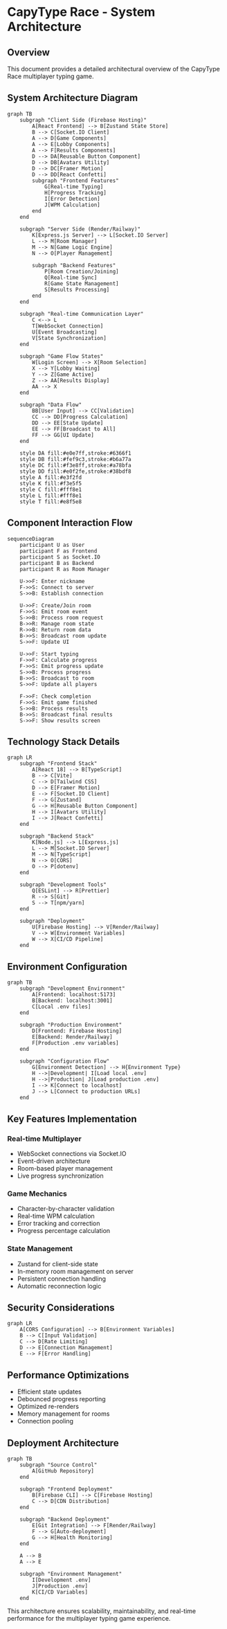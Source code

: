 # CapyType Race - System Architecture

## Overview
This document provides a detailed architectural overview of the CapyType Race multiplayer typing game.

## System Architecture Diagram

```mermaid
graph TB
    subgraph "Client Side (Firebase Hosting)"
        A[React Frontend] --> B[Zustand State Store]
        B --> C[Socket.IO Client]
        A --> D[Game Components]
        A --> E[Lobby Components]
        A --> F[Results Components]
        D --> DA[Reusable Button Component]
        D --> DB[Avatars Utility]
        D --> DC[Framer Motion]
        D --> DD[React Confetti]
        subgraph "Frontend Features"
            G[Real-time Typing]
            H[Progress Tracking]
            I[Error Detection]
            J[WPM Calculation]
        end
    end
    
    subgraph "Server Side (Render/Railway)"
        K[Express.js Server] --> L[Socket.IO Server]
        L --> M[Room Manager]
        M --> N[Game Logic Engine]
        N --> O[Player Management]
        
        subgraph "Backend Features"
            P[Room Creation/Joining]
            Q[Real-time Sync]
            R[Game State Management]
            S[Results Processing]
        end
    end
    
    subgraph "Real-time Communication Layer"
        C <--> L
        T[WebSocket Connection]
        U[Event Broadcasting]
        V[State Synchronization]
    end
    
    subgraph "Game Flow States"
        W[Login Screen] --> X[Room Selection]
        X --> Y[Lobby Waiting]
        Y --> Z[Game Active]
        Z --> AA[Results Display]
        AA --> X
    end
    
    subgraph "Data Flow"
        BB[User Input] --> CC[Validation]
        CC --> DD[Progress Calculation]
        DD --> EE[State Update]
        EE --> FF[Broadcast to All]
        FF --> GG[UI Update]
    end
    
    style DA fill:#e0e7ff,stroke:#6366f1
    style DB fill:#fef9c3,stroke:#b6a77a
    style DC fill:#f3e8ff,stroke:#a78bfa
    style DD fill:#e0f2fe,stroke:#38bdf8
    style A fill:#e3f2fd
    style K fill:#f3e5f5
    style C fill:#fff8e1
    style L fill:#fff8e1
    style T fill:#e8f5e8
```

## Component Interaction Flow

```mermaid
sequenceDiagram
    participant U as User
    participant F as Frontend
    participant S as Socket.IO
    participant B as Backend
    participant R as Room Manager
    
    U->>F: Enter nickname
    F->>S: Connect to server
    S->>B: Establish connection
    
    U->>F: Create/Join room
    F->>S: Emit room event
    S->>B: Process room request
    B->>R: Manage room state
    R->>B: Return room data
    B->>S: Broadcast room update
    S->>F: Update UI
    
    U->>F: Start typing
    F->>F: Calculate progress
    F->>S: Emit progress update
    S->>B: Process progress
    B->>S: Broadcast to room
    S->>F: Update all players
    
    F->>F: Check completion
    F->>S: Emit game finished
    S->>B: Process results
    B->>S: Broadcast final results
    S->>F: Show results screen
```

## Technology Stack Details

```mermaid
graph LR
    subgraph "Frontend Stack"
        A[React 18] --> B[TypeScript]
        B --> C[Vite]
        C --> D[Tailwind CSS]
        D --> E[Framer Motion]
        E --> F[Socket.IO Client]
        F --> G[Zustand]
        G --> H[Reusable Button Component]
        H --> I[Avatars Utility]
        I --> J[React Confetti]
    end
    
    subgraph "Backend Stack"
        K[Node.js] --> L[Express.js]
        L --> M[Socket.IO Server]
        M --> N[TypeScript]
        N --> O[CORS]
        O --> P[dotenv]
    end
    
    subgraph "Development Tools"
        Q[ESLint] --> R[Prettier]
        R --> S[Git]
        S --> T[npm/yarn]
    end
    
    subgraph "Deployment"
        U[Firebase Hosting] --> V[Render/Railway]
        V --> W[Environment Variables]
        W --> X[CI/CD Pipeline]
    end
```

## Environment Configuration

```mermaid
graph TB
    subgraph "Development Environment"
        A[Frontend: localhost:5173]
        B[Backend: localhost:3001]
        C[Local .env files]
    end
    
    subgraph "Production Environment"
        D[Frontend: Firebase Hosting]
        E[Backend: Render/Railway]
        F[Production .env variables]
    end
    
    subgraph "Configuration Flow"
        G[Environment Detection] --> H{Environment Type}
        H -->|Development| I[Load local .env]
        H -->|Production| J[Load production .env]
        I --> K[Connect to localhost]
        J --> L[Connect to production URLs]
    end
```

## Key Features Implementation

### Real-time Multiplayer
- WebSocket connections via Socket.IO
- Event-driven architecture
- Room-based player management
- Live progress synchronization

### Game Mechanics
- Character-by-character validation
- Real-time WPM calculation
- Error tracking and correction
- Progress percentage calculation

### State Management
- Zustand for client-side state
- In-memory room management on server
- Persistent connection handling
- Automatic reconnection logic

## Security Considerations

```mermaid
graph LR
    A[CORS Configuration] --> B[Environment Variables]
    B --> C[Input Validation]
    C --> D[Rate Limiting]
    D --> E[Connection Management]
    E --> F[Error Handling]
```

## Performance Optimizations

- Efficient state updates
- Debounced progress reporting
- Optimized re-renders
- Memory management for rooms
- Connection pooling

## Deployment Architecture

```mermaid
graph TB
    subgraph "Source Control"
        A[GitHub Repository]
    end
    
    subgraph "Frontend Deployment"
        B[Firebase CLI] --> C[Firebase Hosting]
        C --> D[CDN Distribution]
    end
    
    subgraph "Backend Deployment"
        E[Git Integration] --> F[Render/Railway]
        F --> G[Auto-deployment]
        G --> H[Health Monitoring]
    end
    
    A --> B
    A --> E
    
    subgraph "Environment Management"
        I[Development .env]
        J[Production .env]
        K[CI/CD Variables]
    end
```

This architecture ensures scalability, maintainability, and real-time performance for the multiplayer typing game experience.

